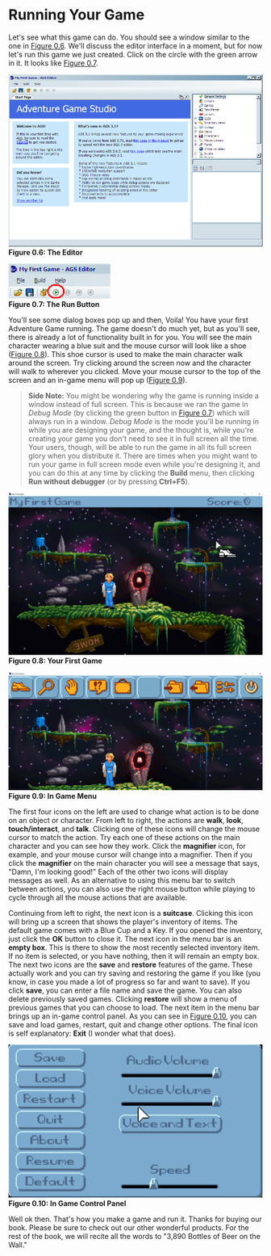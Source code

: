 # Running Your Game

Let's see what this game can do.  You should see a window similar to the one in [Figure 0.6](#figure06). We'll discuss the editor interface in a moment, but for now let's run this game we just created.  Click on the circle with the green arrow in it. It looks like [Figure 0.7](#figure07).

<a name="figure06"></a>
<span>![](../../images/editor.png)<br>**Figure 0.6: The Editor**</span>

<a name="figure07"></a>
<span>![](../../images/runbutton.png)<br>**Figure 0.7: The Run Button**</span>

You'll see some dialog boxes pop up and then, Voila! You have your first Adventure Game running.  The game doesn't do much yet, but as you'll see, there is already a lot of functionality built in for you.  You will see the main character wearing a blue suit and the mouse cursor will look like a shoe ([Figure 0.8](#figure08)). This shoe cursor is used to make the main character walk around the screen.  Try clicking around the screen now and the character will walk to wherever you clicked.  Move your mouse cursor to the top of the screen and an in-game menu will pop up ([Figure 0.9](#figure09)).

> **Side Note:** You might be wondering why the game is running inside a window instead of full screen.  This is because we ran the game in *Debug Mode* (by clicking the green button in [Figure 0.7](#figure07)) which will always run in a window. *Debug Mode* is the mode you'll be running in while you are designing your game, and the thought is, while you're creating your game you don't need to see it in full screen all the time.  Your users, though, will be able to run the game in all its full screen glory when you distribute it.  There are times when you might want to run your game in full screen mode even while you're designing it, and you can do this at any time by clicking the **Build** menu, then clicking **Run without debugger** (or by pressing **Ctrl+F5**).

<a name="figure08"></a>
<span>![](../../images/firstgame.png)<br>**Figure 0.8: Your First Game**</span>

<a name="figure09"></a>
<span>![](../../images/ingamemenu.png)<br>**Figure 0.9: In Game Menu**</span>

The first four icons on the left are used to change what action is to be done on an object or character.  From left to right, the actions are **walk**, **look**, **touch/interact**, and **talk**. Clicking one of these icons will change the mouse cursor to match the action.  Try each one of these actions on the main character and you can see how they work.  Click the **magnifier** icon, for example, and your mouse cursor will change into a magnifier. Then if you click the **magnifier** on the main character you will see a message that says, "Damn, I'm looking good!" Each of the other two icons will display messages as well.  As an alternative to using this menu bar to switch between actions, you can also use the right mouse button while playing to cycle through all the mouse actions that are available.

Continuing from left to right, the next icon is a **suitcase**. Clicking this icon will bring up a screen that shows the player's inventory of items.  The default game comes with a Blue Cup and a Key.  If you opened the inventory, just click the **OK** button to close it. The next icon in the menu bar is an **empty box**. This is there to show the most recently selected inventory item.  If no item is selected, or you have nothing, then it will remain an empty box. The next two icons are the **save** and **restore** features of the game. These actually work and you can try saving and restoring the game if you like (you know, in case you made a lot of progress so far and want to save).  If you click **save**, you can enter a file name and save the game.  You can also delete previously saved games.  Clicking **restore** will show a menu of previous games that you can choose to load.  The next item in the menu bar brings up an in-game control panel.  As you can see in [Figure 0.10](#figure010), you can save and load games, restart, quit and change other options. The final icon is self explanatory: **Exit** (I wonder what that does).

<a name="figure010"></a>
<span>![](../../images/controlpanel.png)<br>**Figure 0.10: In Game Control Panel**</span>

Well ok then.  That's how you make a game and run it.  Thanks for buying our book.  Please be sure to check out our other wonderful products.  For the rest of the book, we will recite all the words to "3,890 Bottles of Beer on the Wall."
